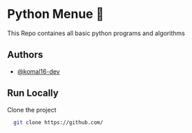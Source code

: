 
# Python Menue 📜

This Repo containes all basic python programs and algorithms


## Authors

- [@komal16-dev](https://www.github.com/komal16-dev)

  
## Run Locally

Clone the project

```bash
  git clone https://github.com/
```


